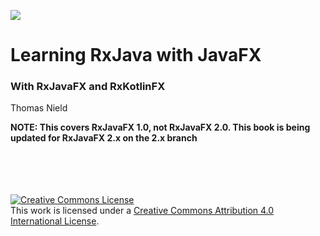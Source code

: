 
![](http://i.imgur.com/x7rmXke.png)

# Learning RxJava with JavaFX
### With RxJavaFX and RxKotlinFX

Thomas Nield

**NOTE: This covers RxJavaFX 1.0, not RxJavaFX 2.0. This book is being updated for RxJavaFX 2.x on the 2.x branch**


<br><br><br><br>
<a rel="license" href="http://creativecommons.org/licenses/by/4.0/"><img alt="Creative Commons License" style="border-width:0" src="https://i.creativecommons.org/l/by/4.0/88x31.png" /></a><br />This work is licensed under a <a rel="license" href="http://creativecommons.org/licenses/by/4.0/">Creative Commons Attribution 4.0 International License</a>.
